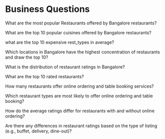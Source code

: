# Business Questions


What are the most popular Restaurants offered by Bangalore restaurants?

What are the top 10 popular cuisines offered by Bangalore restaurants?

what are the top 10 expensive rest_types in average?

Which locations in Bangalore have the highest concentration of restaurants and draw the top 10?

What is the distribution of restaurant ratings in Bangalore?

What are the top 10 rated restaurants?

How many restaurants offer online ordering and table booking services?

Which restaurant types are most likely to offer online ordering and table booking?

How do the average ratings differ for restaurants with and without online ordering?

Are there any differences in restaurant ratings based on the type of listing (e.g., buffet, delivery, dine-out)?

